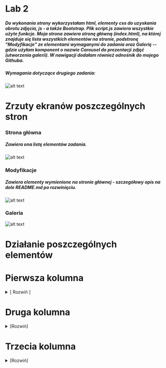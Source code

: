 # Lab 2
##### Do wykonania strony wykorzystałam html, elementy css do uzyskania obrotu zdjęcia, js - a także Bootstrap. Plik script.js zawiera wszystkie użyte funkcje. Moja strona zawiera stronę główną (index.html), na której znajduje się lista wszystkich elementów na stronie, podstronę "Modyfikacje" ze elementami wymaganymi do zadania oraz Galerię -- gdzie użyłam komponent o nazwie Carousel do prezentacji zdjęć (utworzenia galerii). W nawigacji dodałam również odnośnik do mojego Githuba.

####
##### Wymagania dotyczące drugiego zadania:
####

![alt text](https://i.imgur.com/FdMPAlt.png)

# Zrzuty ekranów poszczególnych stron

### Strona główna
##### Zawiera ona listę elementów zadania. 

![alt text](https://i.imgur.com/sZws0T4.png)

### Modyfikacje
##### Zawiera elementy wymienione na stronie głównej - szczegółowy opis na dole README.md po rozwinięciu.

![alt text](https://i.imgur.com/szbFFTK.png)

### Galeria
![alt text](https://i.imgur.com/EqD94Cy.png)

# Działanie poszczególnych elementów


# Pierwsza kolumna

<details>
<summary> [ Rozwiń ] </summary>  

##### Zawiera elementy:
- Zmiana po najechaniu kursorem na blok.  
![alt text](https://i.imgur.com/PXIAaXo.png) ![alt text](https://i.imgur.com/c3B1Ew9.png)

---
###
- Licznik kliknięć w przycisk - przykład po 26 kliknięciach.  
![alt text](https://i.imgur.com/amzSAL6.png) ![alt text](https://i.imgur.com/aqBHxTf.png)

---
###
- Zamiana zdjęcia na inne.  
![alt text](https://i.imgur.com/kbUvcu4.png) ![alt text](https://i.imgur.com/UFfnaMc.png)

---
###
- Podanie dzisiejszej daty.  
![alt text](https://i.imgur.com/pbN3DAx.png)![alt text](https://i.imgur.com/4g5LO87.png)

---
###
- Powiększenie obrazka  
![alt text](https://i.imgur.com/KDJ7Ecu.png)![alt text](https://i.imgur.com/1Jjrh41.png)

---

###
</details>

# Druga kolumna
<details>
<summary> [Rozwiń] </summary>  

##### Zawiera elementy:
- Wyskakujące powiadomienie.  
![alt text](https://i.imgur.com/u7jtxQI.png)![alt text](https://i.imgur.com/3pi0v1p.png)

---
###
- Zmiana przycisku w sytuacji wciśnięcia przycisku i po.  
![alt text](https://i.imgur.com/exIPzj9.png)
![alt text](https://i.imgur.com/RnKeEYT.png)![alt text](https://i.imgur.com/cqFrPVw.png)

---
###
- Przesunięcie bloku.  
![alt text](https://i.imgur.com/azqGBr9.png)![alt text](https://i.imgur.com/59Q6cq6.png)

---
###
- Powiększanie tekstu.  
![alt text](https://i.imgur.com/ZWcJPER.png)![alt text](https://i.imgur.com/MTFu4w8.png)

---
###
- Otwarcie odnośnika do zewnętrznej strony w nowym oknie  
![alt text](https://i.imgur.com/PoBihDU.png)![alt text](https://i.imgur.com/ulCXq0y.png)

---
###
- Pokazywanie adresu strony  
![alt text](https://i.imgur.com/jZYAdDT.png)![alt text](https://i.imgur.com/MR1lVED.png)

---
###
- Otwieranie modali  
![alt text](https://i.imgur.com/sVixdU8.png)![alt text](https://i.imgur.com/TImNFKl.png)

---
###
###

</details>

# Trzecia kolumna
<details>
<summary> [Rozwiń] </summary>  


##### Zawiera elementy:
- Licznik obrazków na stronie  
![alt text](https://i.imgur.com/DPomAtu.png)![alt text](https://i.imgur.com/tclyLsS.png)

---
###
- Tymczasowa zmiana tła na stronie po najechaniu  
![alt text](https://i.imgur.com/N3DBmNj.png)
![alt text](https://i.imgur.com/fwl9zkt.png)

---
###
- Zmiana jasności obrazka po najechaniu kursorem  
![alt text](https://i.imgur.com/rTDjIri.png)![alt text](https://i.imgur.com/OOkwHVx.png)

---
###
- Odtwarzanie dźwięku  
![alt text](https://i.imgur.com/j6hMq6u.png)

---
###
- Sprawdzanie, czy pole nie jest puste. Informacja powiadomieniem.  
![alt text](https://i.imgur.com/bnoAVrG.png)![alt text](https://i.imgur.com/mYJgPUD.png)  

**Przy poprawnym wprowadzeniu tekstu:**  
![alt text](https://i.imgur.com/FP8hUEL.png)  

---
###
- Obracanie obrazka.  
![alt text](https://i.imgur.com/mQMma3g.png)![alt text](https://i.imgur.com/XNvxhJM.png)

---
###
- Zmiana tła na zdjęcie i jego usunięcie.  
![alt text](https://i.imgur.com/pBpz0qO.png)
![alt text](https://i.imgur.com/oH4h0EX.png)

---
###
- Zmiana czcionki tekstu  
![alt text](https://i.imgur.com/myjTk1k.png)![alt text](https://i.imgur.com/KksiqZg.png)

---
</details>